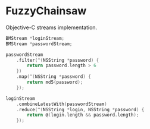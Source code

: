 # FuzzyChainsaw
Objective-C streams implementation.

```Objective-C
BMStream *loginStream;
BMStream *passwordStream;

passwordStream
    .filter(^(NSString *password) {
        return password.length > 6
    })
    .map(^(NSString *password) {
        return md5(password);
    });

loginStream
    .combineLatestWith(passwordStream)
    .reduce(^(NSString *login, NSString *password) {
        return @(login.length && password.length);
    });
```
